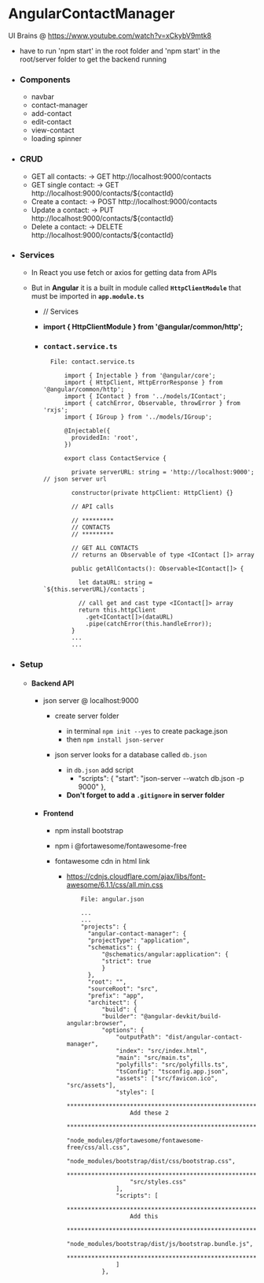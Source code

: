 # AngularContactManager

UI Brains @ https://www.youtube.com/watch?v=xCkybV9mtk8

- have to run 'npm start' in the root folder and 'npm start' in the root/server folder to get the backend running

- ### Components

  - navbar
  - contact-manager
  - add-contact
  - edit-contact
  - view-contact
  - loading spinner

- ### CRUD

  - GET all contacts: -> GET http://localhost:9000/contacts
  - GET single contact: -> GET http://localhost:9000/contacts/${contactId}
  - Create a contact: -> POST http://localhost:9000/contacts
  - Update a contact: -> PUT http://localhost:9000/contacts/${contactId}
  - Delete a contact: -> DELETE http://localhost:9000/contacts/${contactId}

- ### Services

  - In React you use fetch or axios for getting data from APIs
  - But in **Angular** it is a built in module called **`HttpClientModule`** that must be imported in **`app.module.ts`**

    - // Services
    - **import { HttpClientModule } from '@angular/common/http';**
    - ### `contact.service.ts`

            File: contact.service.ts

                import { Injectable } from '@angular/core';
                import { HttpClient, HttpErrorResponse } from '@angular/common/http';
                import { IContact } from '../models/IContact';
                import { catchError, Observable, throwError } from 'rxjs';
                import { IGroup } from '../models/IGroup';

                @Injectable({
                  providedIn: 'root',
                })

                export class ContactService {

                  private serverURL: string = 'http://localhost:9000'; // json server url

                  constructor(private httpClient: HttpClient) {}

                  // API calls

                  // *********
                  // CONTACTS
                  // *********

                  // GET ALL CONTACTS
                  // returns an Observable of type <IContact []> array

                  public getAllContacts(): Observable<IContact[]> {

                    let dataURL: string = `${this.serverURL}/contacts`;

                    // call get and cast type <IContact[]> array
                    return this.httpClient
                      .get<IContact[]>(dataURL)
                      .pipe(catchError(this.handleError));
                  }
                  ...
                  ...

- ### Setup

  - #### Backend API

    - json server @ localhost:9000

      - create server folder
        - in terminal `npm init --yes` to create package.json
        - then `npm install json-server`
      - json server looks for a database called `db.json`

        - in `db.json` add script
          - "scripts": {
            "start": "json-server --watch db.json -p 9000"
            },
        - **Don't forget to add a `.gitignore` in server folder**

    - #### Frontend

      - npm install bootstrap
      - npm i @fortawesome/fontawesome-free
      - fontawesome cdn in html link

        - https://cdnjs.cloudflare.com/ajax/libs/font-awesome/6.1.1/css/all.min.css

                  File: angular.json

                  ...
                  ...
                  "projects": {
                    "angular-contact-manager": {
                    "projectType": "application",
                    "schematics": {
                        "@schematics/angular:application": {
                        "strict": true
                        }
                    },
                    "root": "",
                    "sourceRoot": "src",
                    "prefix": "app",
                    "architect": {
                        "build": {
                        "builder": "@angular-devkit/build-angular:browser",
                        "options": {
                            "outputPath": "dist/angular-contact-manager",
                            "index": "src/index.html",
                            "main": "src/main.ts",
                            "polyfills": "src/polyfills.ts",
                            "tsConfig": "tsconfig.app.json",
                            "assets": ["src/favicon.ico", "src/assets"],
                            "styles": [
                                *********************************************************
                                Add these 2
                                *********************************************************
                                "node_modules/@fortawesome/fontawesome-free/css/all.css",
                                "node_modules/bootstrap/dist/css/bootstrap.css",
                                **********************************************************
                                "src/styles.css"
                            ],
                            "scripts": [
                                *********************************************************
                                Add this
                                *********************************************************
                                "node_modules/bootstrap/dist/js/bootstrap.bundle.js",
                                **********************************************************
                            ]
                        },
